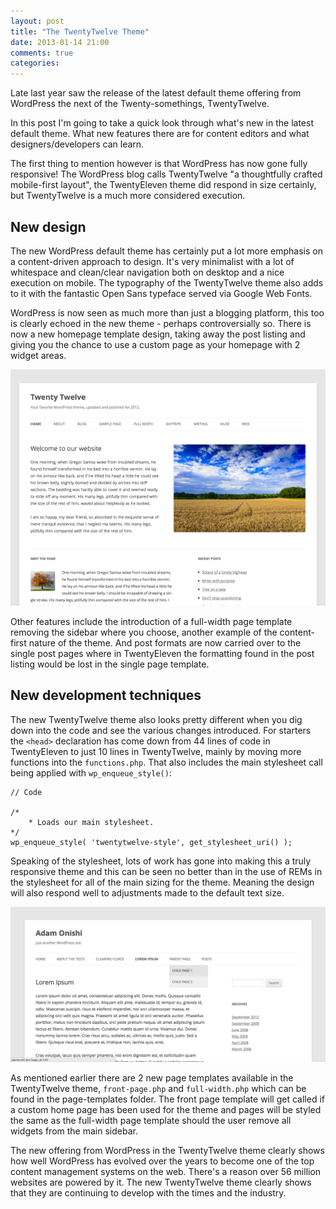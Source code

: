 ```yaml
---
layout: post
title: "The TwentyTwelve Theme"
date: 2013-01-14 21:00
comments: true
categories: 
---
```


Late last year saw the release of the latest default theme offering from WordPress the next of the Twenty-somethings, TwentyTwelve.

In this post I'm going to take a quick look through what's new in the latest default theme. What new features there are for content editors and what designers/developers can learn.

The first thing to mention however is that WordPress has now gone fully responsive! The WordPress blog calls TwentyTwelve "a thoughtfully crafted mobile-first layout", the TwentyEleven theme did respond in size certainly, but TwentyTwelve is a much more considered execution.

## New design

The new WordPress default theme has certainly put a lot more emphasis on a content-driven approach to design. It's very minimalist with a lot of whitespace and clean/clear navigation both on desktop and a nice execution on mobile. The typography of the TwentyTwelve theme also adds to it with the fantastic  Open Sans typeface served via Google Web Fonts.

WordPress is now seen as much more than just a blogging platform, this too is clearly echoed in the new theme - perhaps controversially so. There is now a new homepage template design, taking away the post listing and giving you the chance to use a custom page as your homepage with 2 widget areas.

![new homepage layout](images/screenshot-1.png)

Other features include the introduction of a full-width page template removing the sidebar where you choose, another example of the content-first nature of the theme. And post formats are now carried over to the single post pages where in TwentyEleven the formatting found in the post listing would be lost in the single page template.

## New development techniques

The new TwentyTwelve theme also looks pretty different when you dig down into the code and see the various changes introduced. For starters the `<head>` declaration has come down from 44 lines of code in TwentyEleven to just 10 lines in TwentyTwelve, mainly by moving more functions into the `functions.php`. That also includes the main stylesheet call being applied with `wp_enqueue_style()`:

	// Code

	/*
		* Loads our main stylesheet.
 	*/
	wp_enqueue_style( 'twentytwelve-style', get_stylesheet_uri() );

Speaking of the stylesheet, lots of work has gone into making this a truly responsive theme and this can be seen no better than in the use of REMs in the stylesheet for all of the main sizing for the theme. Meaning the design will also respond well to adjustments made to the default text size.

![responsive layout with adjusted default text size](images/screenshot-2.png)

As mentioned earlier there are 2 new page templates available in the TwentyTwelve theme, `front-page.php` and `full-width.php` which can be found in the page-templates folder. The front page template will get called if a custom home page has been used for the theme and pages will be styled the same as the full-width page template should the user remove all widgets from the main sidebar.

The new offering from WordPress in the TwentyTwelve theme clearly shows how well WordPress has evolved over the years to become one of the top content management systems on the web. There's a reason over 56 million websites are powered by it. The new TwentyTwelve theme clearly shows that they are continuing to develop with the times and the industry.
